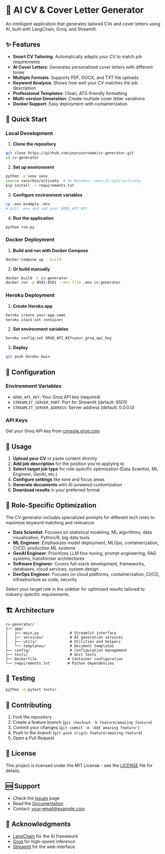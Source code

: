 # 🤖 AI CV & Cover Letter Generator

An intelligent application that generates tailored CVs and cover letters using AI, built with LangChain, Groq, and Streamlit.

## ✨ Features

- **Smart CV Tailoring**: Automatically adapts your CV to match job requirements
- **AI Cover Letters**: Generates personalized cover letters with different tones
- **Multiple Formats**: Supports PDF, DOCX, and TXT file uploads
- **Keyword Analysis**: Shows how well your CV matches the job description
- **Professional Templates**: Clean, ATS-friendly formatting
- **Multi-version Generation**: Create multiple cover letter variations
- **Docker Support**: Easy deployment with containerization

## 🚀 Quick Start

### Local Development

1. **Clone the repository**
```bash
git clone https://github.com/yourusername/cv-generator.git
cd cv-generator
```

2. **Set up environment**
```bash
python -m venv venv
source venv/bin/activate  # On Windows: venv\Scripts\activate
pip install -r requirements.txt
```

3. **Configure environment variables**
```bash
cp .env.example .env
# Edit .env and add your GROQ_API_KEY
```

4. **Run the application**
```bash
python run.py
```

### Docker Deployment

1. **Build and run with Docker Compose**
```bash
docker-compose up --build
```

2. **Or build manually**
```bash
docker build -t cv-generator .
docker run -p 8501:8501 --env-file .env cv-generator
```

### Heroku Deployment

1. **Create Heroku app**
```bash
heroku create your-app-name
heroku stack:set container
```

2. **Set environment variables**
```bash
heroku config:set GROQ_API_KEY=your_groq_api_key
```

3. **Deploy**
```bash
git push heroku main
```

## 🔧 Configuration

### Environment Variables

- `GROQ_API_KEY`: Your Groq API key (required)
- `STREAMLIT_SERVER_PORT`: Port for Streamlit (default: 8501)
- `STREAMLIT_SERVER_ADDRESS`: Server address (default: 0.0.0.0)

### API Keys

Get your Groq API key from [console.groq.com](https://console.groq.com)

## 📱 Usage

1. **Upload your CV** or paste content directly
2. **Add job description** for the position you're applying to
3. **Select target job type** for role-specific optimization (Data Scientist, ML Engineer, GenAI, etc.)
4. **Configure settings** like tone and focus areas
5. **Generate documents** with AI-powered customization
6. **Download results** in your preferred format

## 🎯 Role-Specific Optimization

The CV generator includes specialized prompts for different tech roles to maximize keyword matching and relevance:

- **Data Scientist**: Focuses on statistical modeling, ML algorithms, data visualization, Python/R, big data tools
- **ML Engineer**: Emphasizes model deployment, MLOps, containerization, CI/CD, production ML systems
- **GenAI Engineer**: Prioritizes LLM fine-tuning, prompt engineering, RAG systems, transformer architectures
- **Software Engineer**: Covers full-stack development, frameworks, databases, cloud services, system design
- **DevOps Engineer**: Focuses on cloud platforms, containerization, CI/CD, infrastructure as code, security

Select your target role in the sidebar for optimized results tailored to industry-specific requirements.

## 🏗️ Architecture

```
cv-generator/
├── app/
│   ├── main.py              # Streamlit interface
│   ├── services/            # AI generation services
│   ├── utils/               # Utilities and helpers
│   └── templates/           # Document templates
├── config/                  # Configuration management
├── tests/                   # Unit tests
├── Dockerfile              # Container configuration
└── requirements.txt        # Python dependencies
```

## 🧪 Testing

```bash
python -m pytest tests/
```

## 🤝 Contributing

1. Fork the repository
2. Create a feature branch (`git checkout -b feature/amazing-feature`)
3. Commit your changes (`git commit -m 'Add amazing feature'`)
4. Push to the branch (`git push origin feature/amazing-feature`)
5. Open a Pull Request

## 📄 License

This project is licensed under the MIT License - see the [LICENSE](LICENSE) file for details.

## 🆘 Support

- Check the [Issues](https://github.com/yourusername/cv-generator/issues) page
- Read the [Documentation](https://github.com/yourusername/cv-generator/wiki)
- Contact: [your-email@example.com](mailto:your-email@example.com)

## 🙏 Acknowledgments

- [LangChain](https://langchain.com) for the AI framework
- [Groq](https://groq.com) for high-speed inference
- [Streamlit](https://streamlit.io) for the web interface